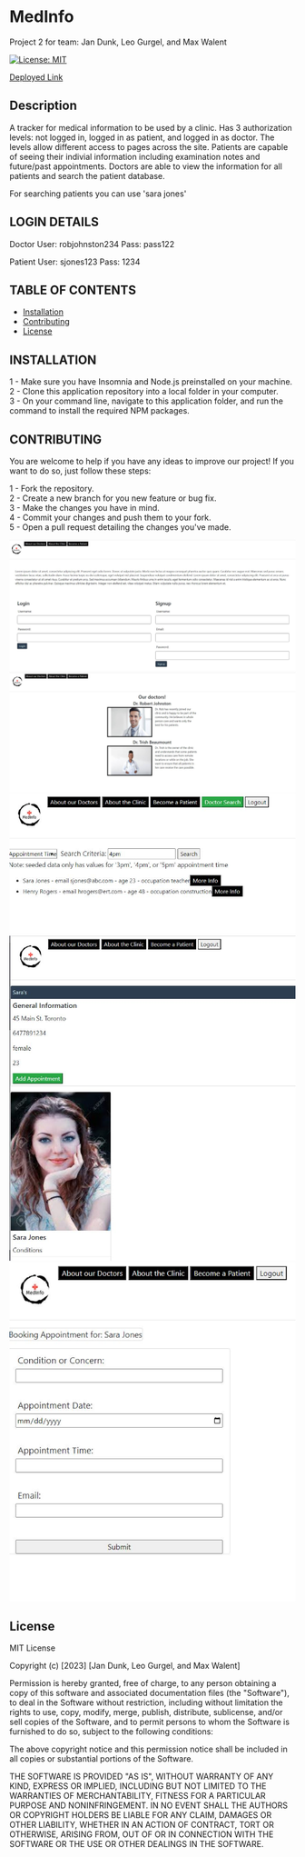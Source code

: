 # MedInfo

Project 2 for team: Jan Dunk, Leo Gurgel, and Max Walent

[![License: MIT](https://img.shields.io/badge/License-MIT-yellow.svg)](https://opensource.org/licenses/MIT)

<a href='https://medicalinfo-db-397969924a16.herokuapp.com/'>Deployed Link</a>

## Description

A tracker for medical information to be used by a clinic. Has 3 authorization levels: not logged in, logged in as patient, and logged in as doctor. The levels allow different access to pages across the site. Patients are capable of seeing their indivial information including examination notes and future/past appointments. Doctors are able to view the information for all patients and search the patient database.  

For searching patients you can use 'sara jones'

## LOGIN DETAILS

Doctor
User: robjohnston234
Pass: pass122

Patient
User: sjones123
Pass: 1234

## TABLE OF CONTENTS
* [Installation](#installation)
* [Contributing](#contribution)
* [License](#license)

## INSTALLATION
1 - Make sure you have Insomnia and Node.js preinstalled on your machine.  
2 - Clone this application repository into a local folder in your computer.  
3 - On your command line, navigate to this application folder, and run the command <npm install> to install the required NPM packages. 

## CONTRIBUTING
You are welcome to help if you have any ideas to improve our project! If you want to do so, just follow these steps:

1 - Fork the repository.  
2 - Create a new branch for you new feature or bug fix.  
3 - Make the changes you have in mind.  
4 - Commit your changes and push them to your fork.  
5 - Open a pull request detailing the changes you've made.

<img src='./public/img/ss1.JPG' alt='Image of the website'/><br/>
<img src='./public/img/ss2.JPG' alt='Image of the website'/><br/>
<img src='./public/img/ss3.JPG' alt='Image of the website'/><br/>
<img src='./public/img/ss4.JPG' alt='Image of the website'/><br/>
<img src='./public/img/ss5.JPG' alt='Image of the website'/><br/>

## License

MIT License

Copyright (c) [2023] [Jan Dunk, Leo Gurgel, and Max Walent]

Permission is hereby granted, free of charge, to any person obtaining a copy
of this software and associated documentation files (the "Software"), to deal
in the Software without restriction, including without limitation the rights
to use, copy, modify, merge, publish, distribute, sublicense, and/or sell
copies of the Software, and to permit persons to whom the Software is
furnished to do so, subject to the following conditions:

The above copyright notice and this permission notice shall be included in all
copies or substantial portions of the Software.

THE SOFTWARE IS PROVIDED "AS IS", WITHOUT WARRANTY OF ANY KIND, EXPRESS OR
IMPLIED, INCLUDING BUT NOT LIMITED TO THE WARRANTIES OF MERCHANTABILITY,
FITNESS FOR A PARTICULAR PURPOSE AND NONINFRINGEMENT. IN NO EVENT SHALL THE
AUTHORS OR COPYRIGHT HOLDERS BE LIABLE FOR ANY CLAIM, DAMAGES OR OTHER
LIABILITY, WHETHER IN AN ACTION OF CONTRACT, TORT OR OTHERWISE, ARISING FROM,
OUT OF OR IN CONNECTION WITH THE SOFTWARE OR THE USE OR OTHER DEALINGS IN THE
SOFTWARE.

